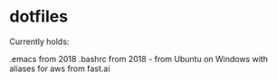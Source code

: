 # dotfiles

Currently holds:

.emacs from 2018
.bashrc from 2018 - from Ubuntu on Windows with aliases for aws from fast.ai